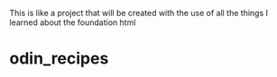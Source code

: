 This is like a project that will be created with the use of all the things I learned about the foundation html
# odin_recipes